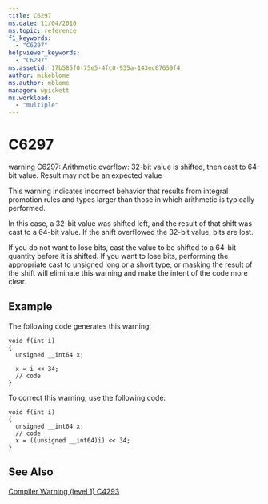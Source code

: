 ```yaml
---
title: C6297
ms.date: 11/04/2016
ms.topic: reference
f1_keywords:
  - "C6297"
helpviewer_keywords:
  - "C6297"
ms.assetid: 17b585f0-75e5-4fc0-935a-143ec67659f4
author: mikeblome
ms.author: mblome
manager: wpickett
ms.workload:
  - "multiple"
---
```

# C6297
warning C6297: Arithmetic overflow: 32-bit value is shifted, then cast to 64-bit value. Result may not be an expected value

 This warning indicates incorrect behavior that results from integral promotion rules and types larger than those in which arithmetic is typically performed.

 In this case, a 32-bit value was shifted left, and the result of that shift was cast to a 64-bit value. If the shift overflowed the 32-bit value, bits are lost.

 If you do not want to lose bits, cast the value to be shifted to a 64-bit quantity before it is shifted. If you want to lose bits, performing the appropriate cast to unsigned long or a short type, or masking the result of the shift will eliminate this warning and make the intent of the code more clear.

## Example
 The following code generates this warning:

```
void f(int i)
{
  unsigned __int64 x;

  x = i << 34;
  // code
}
```

 To correct this warning, use the following code:

```
void f(int i)
{
  unsigned __int64 x;
  // code
  x = ((unsigned __int64)i) << 34;
}
```

## See Also
 [Compiler Warning (level 1) C4293](/cpp/error-messages/compiler-warnings/compiler-warning-level-1-c4293)